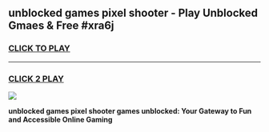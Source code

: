 
## unblocked games pixel shooter - Play Unblocked Gmaes & Free #xra6j
<h3>
<a href="https://news.freeplayer.one?title=unblocked_games_pixel_shooter&ref=03M">CLICK TO PLAY</a></h3>
<hr>

<h3>
<a href="https://news.freeplayer.one?title=unblocked_games_pixel_shooter&ref=03M">CLICK 2 PLAY</a>
  
</h3>

<a href="https://news.freeplayer.one?title=unblocked_games_pixel_shooter&ref=03M"><img src="https://clearcache.store/games.png"></a>


**unblocked games pixel shooter games unblocked: Your Gateway to Fun and Accessible Online Gaming**
